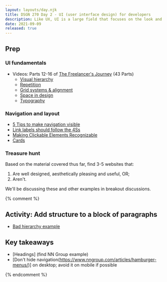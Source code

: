 ```yaml
---
layout: layouts/day.njk
title: DSGN 270 Day 2 - UI (user interface design) for developers
description: Like UX, UI is a large field that focuses on the look and feel of a website or app interface. We'll cover the fundamentals that will form the basis for the rest of the program.
date: 2021-09-09
released: true
---
```


## Prep
### UI fundamentals
- Videos: Parts 12-16 of [The Freelancer's Journey](https://www.youtube.com/playlist?list=PLPmnoMVpkxfjW_j5sjGSkNUtjRQl9E8vl) (43 Parts)
    - [Visual hierarchy](https://www.youtube.com/watch?v=qZWDJqY27bw)
    - [Repetition](https://www.youtube.com/watch?v=8zhhc5pzE9Y)
    - [Grid systems & alignment](https://www.youtube.com/watch?v=9QRIjnMEXw8)
    - [Space in design](https://www.youtube.com/watch?v=3dESVj7-XzI)
    - [Typography](https://www.youtube.com/watch?v=yom0nogFN3k)

### Navigation and layout
- [5 Tips to make navigation visible](https://www.nngroup.com/videos/navigation-menu-visibility/)
- [Link labels should follow the 4Ss](https://www.nngroup.com/articles/better-link-labels/)
- [Making Clickable Elements Recognizable](https://www.nngroup.com/articles/clickable-elements/)
- [Cards](https://www.nngroup.com/articles/cards-component/)

### Treasure hunt
Based on the material covered thus far, find 3-5 websites that:
1. Are well designed, aesthetically pleasing and useful, OR;
2. Aren't.

We'll be discussing these and other examples in breakout discussions.

{% comment %}

## Activity: Add structure to a block of paragraphs
- [Bad hierarchy example](https://www.evolvemarketingteam.com/blog/web-design/what-is-a-wireframe-and-why-is-it-important/)

## Key takeaways
- [Headings] (find NN Group example)
- [Don't hide navigation(https://www.nngroup.com/articles/hamburger-menus/)] on desktop; avoid it on mobile if possible

{% endcomment %}